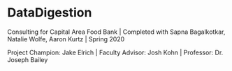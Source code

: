 # DataDigestion
Consulting for Capital Area Food Bank
|
Completed with Sapna Bagalkotkar, Natalie Wolfe, Aaron Kurtz
|
Spring 2020

Project Champion:  Jake Elrich
|
Faculty Advisor: Josh Kohn
|
Professor: Dr. Joseph Bailey
